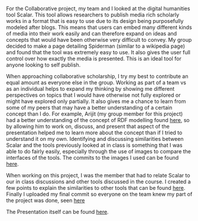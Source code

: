 For the Collaborative project, my team and I looked at the digital humanities tool Scalar. This tool allows researchers to publish media rich scholarly works in a format that is easy to use due to its design being purposefully modeled after blogs. This means that users can embed many different kinds of media into their work easily and can therefore expand on ideas and concepts that would have been otherwise very difficult to convey. My group decided to make a page detailing Spiderman (similar to a wikipedia page) and found that the tool was extremely easy to use. It also gives the user full control over how exactly the media is presented. This is an ideal tool for anyone looking to self publish.

When approaching collaborative scholarship, I try my best to contribute an equal amount as everyone else in the group. Working as part of a team vs as an individual helps to expand my thinking by showing me different perspectives on topics that I would have otherwise not fully explored or might have explored only partially. It also gives me a chance to learn from some of my peers that may have a better understanding of a certain concept than I do. For example,  Arijit (my group member for this project) had a better understanding of the concept of RDF modelling found [here](images/RDF.png), so by allowing him to work on, discuss, and present that aspect of the presentation helped me to learn more about the concept than if I tried to understand it on my own. Identifying and discussing similarities between Scalar and the tools previously looked at in class is something that I was able to do fairly easily, especially through the use of images to compare the interfaces of the tools. The commits to the images I used can be found [here](https://github.com/IascAtBrock/IASC-2P02-TeamPresentations/commit/25d3d1c6c2ccf52e9fcf62ca5bff65859359efbb).

When working on this project, I was the member that had to relate Scalar to our in class discussions and other tools discussed in the course. I created a few points to explain the similarities to other tools that can be found [here](https://github.com/IascAtBrock/IASC-2P02-TeamPresentations/commit/e05180449366a0327ac659373d3d38b78efcdd41). Finally I uploaded my final commit so everyone on the team knew my part of the project was done, seen [here](https://github.com/IascAtBrock/IASC-2P02-TeamPresentations/issues/24)

The Presentation itself can be found [here](http://scalar.usc.edu/works/2p02-test/index).
